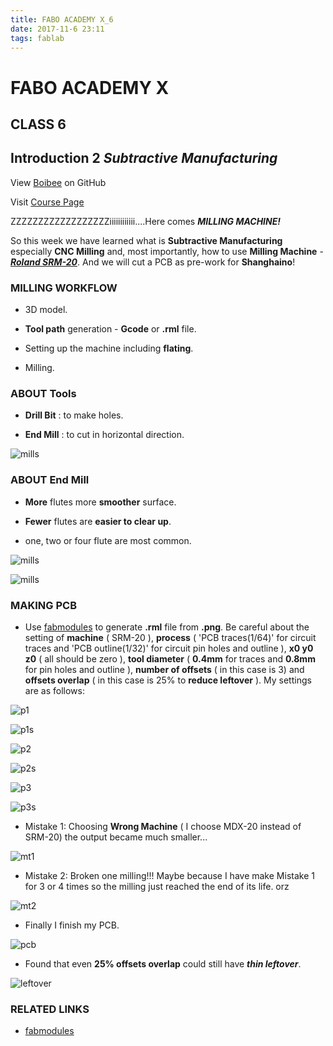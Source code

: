 ```yaml
---
title: FABO ACADEMY X_6
date: 2017-11-6 23:11
tags: fablab
---
```


# FABO ACADEMY X
## CLASS 6
## Introduction 2 *Subtractive Manufacturing*

View [Boibee](https://mrtriskin.github.io/) on GitHub

Visit [Course Page](https://faboshanghai.gihub.io)

ZZZZZZZZZZZZZZZZZZiiiiiiiiiiii....Here comes ***MILLING MACHINE!***

So this week we have learned what is **Subtractive Manufacturing** especially **CNC Milling** and, most importantly, how to use **Milling Machine** - [***Roland SRM-20***](http://www.pdi3d.com/Roland_SRM_20_p/roland-srm-20.htm?gclid=Cj0KCQiArYDQBRDoARIsAMR8s_TzJvPhLy_zEARxf1IRIxqJd8QENQC_GZRma_ZZOgM6sQQzIj2eeyUaAvpPEALw_wcB). And we will cut a PCB as pre-work for **Shanghaino**!


### MILLING WORKFLOW

  - 3D model.

  - **Tool path** generation - **Gcode** or **.rml** file.

  - Setting up the machine including **flating**.

  - Milling.

### ABOUT Tools

  - **Drill Bit** : to make holes.

  - **End Mill** : to cut in horizontal direction.

  ![mills](https://raw.githubusercontent.com/MrTriskin/blog/master/img/fabo_5/mills.jpg)

### ABOUT End Mill

  - **More** flutes more **smoother** surface.

  - **Fewer** flutes are **easier to clear up**.

  - one, two or four flute are most common.


  ![mills](https://raw.githubusercontent.com/MrTriskin/blog/master/img/fabo_5/mill_types.jpg)


  ![mills](https://raw.githubusercontent.com/MrTriskin/blog/master/img/fabo_5/mill_details.jpg)

### MAKING PCB

  - Use [fabmodules](http://fabmodules.org/generate) to generate **.rml** file from **.png**. Be careful about the setting of **machine** ( SRM-20 ), **process** ( 'PCB traces(1/64)' for circuit traces and 'PCB outline(1/32)' for circuit pin holes and outline ), **x0 y0 z0** ( all should be zero ), **tool diameter** ( **0.4mm** for traces and **0.8mm** for pin holes and outline ), **number of offsets** ( in this case is 3) and **offsets overlap** ( in this case is 25% to **reduce leftover** ). My settings are as follows:

  ![p1](https://raw.githubusercontent.com/MrTriskin/blog/master/img/fabo_5/p1.png)

  ![p1s](https://raw.githubusercontent.com/MrTriskin/blog/master/img/fabo_5/p1s.png)

  ![p2](https://raw.githubusercontent.com/MrTriskin/blog/master/img/fabo_5/p2.png)

  ![p2s](https://raw.githubusercontent.com/MrTriskin/blog/master/img/fabo_5/p2s.png)

  ![p3](https://raw.githubusercontent.com/MrTriskin/blog/master/img/fabo_5/p3.png)

  ![p3s](https://raw.githubusercontent.com/MrTriskin/blog/master/img/fabo_5/p3s.png)

  - Mistake 1: Choosing **Wrong Machine** ( I choose MDX-20 instead of SRM-20) the output became much smaller...

  ![mt1](https://raw.githubusercontent.com/MrTriskin/blog/master/img/fabo_5/mt1.png)

  - Mistake 2: Broken one milling!!! Maybe because I have make Mistake 1 for 3 or 4 times so the milling just reached the end of its life. orz

  ![mt2](https://raw.githubusercontent.com/MrTriskin/blog/master/img/fabo_5/mt2.png)

  - Finally I finish my PCB.

  ![pcb](https://raw.githubusercontent.com/MrTriskin/blog/master/img/fabo_5/pcb.png)

  - Found that even **25% offsets overlap** could still have ***thin leftover***.

  ![leftover](https://raw.githubusercontent.com/MrTriskin/blog/master/img/fabo_5/leftover.png)

### RELATED LINKS

  - [fabmodules](http://fabmodules.org/)
